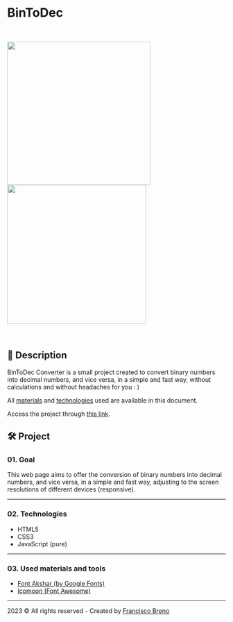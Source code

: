 # BinToDec 

&nbsp;

<div>
<img height="330em" src="">
<img height="320em" src="" />
</div>

&nbsp;

## 📃 Description

BinToDec Converter is a small project created to convert binary numbers into decimal numbers, and vice versa, in a simple and fast way, without calculations and without headaches for you : )

All [materials]() and [technologies]() used are available in this document.

Access the project through [this link](https://frbreno.github.io/BinToDec/).  

## 🛠️ Project

### 01. Goal

This web page aims to offer the conversion of binary numbers into decimal numbers, and vice versa, in a simple and fast way, adjusting to the screen resolutions of different devices (responsive).

---

### 02. Technologies

- HTML5
- CSS3
- JavaScript (pure)

---

### 03. Used materials and tools

- [Font Akshar (by Google Fonts)](https://fonts.google.com/specimen/Akshar)
- [Icomoon (Font Awesome)](https://icomoon.io/app/#/select)

---

 2023 © All rights reserved - Created by [Francisco Breno](https://github.com/FrBreno)